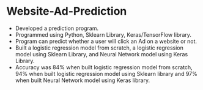 # Website-Ad-Prediction

* Developed a prediction program.
* Programmed using Python, Sklearn Library, Keras/TensorFlow library.
* Program can predict whether a user will click an Ad on a website or not.
* Built a logistic regression model from scratch, a logistic regression model using Sklearn Library, and Neural
Network model using Keras Library.
* Accuracy was 84% when built logistic regression model from scratch, 94% when built logistic regression
model using Sklearn library and 97% when built Neural Network model using Keras library.
